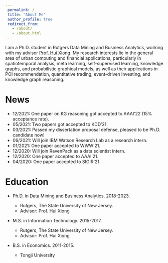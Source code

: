 ```yaml
---
 permalink: /
 title: "About Me"
 author_profile: true
 redirect_from: 
   - /about/
   - /about.html
---
```


I am a Ph.D. student in Rutgers Data Mining and Business Analytics, working with my advisor [Prof. Hui Xiong](http://datamining.rutgers.edu/). My research interests lie in the general area of urban computing and financial applications, particularly in spatiotemporal analysis, meta learning, self-supervised learning, knowledge graphs, and probabilistic graphical models, as well as their applications in POI recommendation, quantitative trading, event-driven investing, and knowledge graph reasoning.

News
======
* 12/2021: One paper on KG reasoning got accepted to AAAI’22 (15% acceptance rate). 
* 05/2021: Two papers got accepted to KDD’21. 
* 03/2021: Passed my dissertation proposal defense, pleased to be Ph.D. candidate now! 
* 06/2021: Will join IBM Watson Research Lab as a research intern. 
* 01/2021: One paper accepted to WWW’21. 
* 12/2020: Will join RavenPack as a data scientist intern. 
* 12/2020: One paper accepted to AAAI’21. 
* 04/2020: One paper accepted to SIGIR'21. 


Education 
======
* Ph.D. in Data Mining and Business Analytics. 2018-2023.
  * Rutgers, The State University of New Jersey.
  * Advisor: Prof. Hui Xiong

* M.S. in Information Technology. 2015-2017.
  * Rutgers, The State University of New Jersey.
  * Advisor: Prof. Hui Xiong

* B.S. in Economics. 2011-2015.
  * Tongji University
